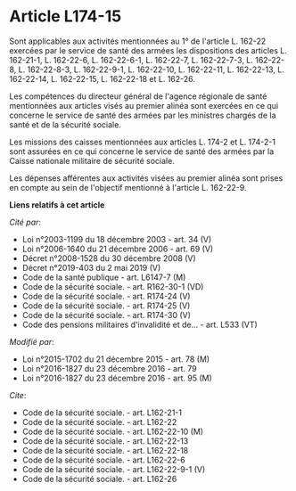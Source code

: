 # Article L174-15

Sont applicables aux activités mentionnées au 1° de l'article L. 162-22 exercées par le service de santé des armées les
dispositions des articles L. 162-21-1, L. 162-22-6, L. 162-22-6-1, L. 162-22-7, L. 162-22-7-3, L. 162-22-8, L. 162-22-8-3, L.
162-22-9-1, L. 162-22-10, L. 162-22-11, L. 162-22-13, L. 162-22-14, L. 162-22-15, L. 162-22-18 et L. 162-26.

Les compétences du directeur général de l'agence régionale de santé mentionnées aux articles visés au premier alinéa sont
exercées en ce qui concerne le service de santé des armées par les ministres chargés de la santé et de la sécurité sociale. 

Les missions des caisses mentionnées aux articles L. 174-2 et L. 174-2-1 sont assurées en ce qui concerne le service de santé
des armées par la Caisse nationale militaire de sécurité sociale. 

Les dépenses afférentes aux activités visées au premier alinéa sont prises en compte au sein de l'objectif mentionné à
l'article L. 162-22-9.

**Liens relatifs à cet article**

_Cité par_:

  - Loi n°2003-1199 du 18 décembre 2003 - art. 34 (V)
  - Loi n°2006-1640 du 21 décembre 2006 - art. 69 (V)
  - Décret n°2008-1528 du 30 décembre 2008 (V)
  - Décret n°2019-403 du 2 mai 2019 (V)
  - Code de la santé publique - art. L6147-7 (M)
  - Code de la sécurité sociale. - art. R162-30-1 (VD)
  - Code de la sécurité sociale. - art. R174-24 (V)
  - Code de la sécurité sociale. - art. R174-25 (V)
  - Code de la sécurité sociale. - art. R174-30 (V)
  - Code des pensions militaires d'invalidité et de... - art. L533 (VT)

_Modifié par_:

  - Loi n°2015-1702 du 21 décembre 2015 - art. 78 (M)
  - Loi n°2016-1827 du 23 décembre 2016 - art. 79
  - Loi n°2016-1827 du 23 décembre 2016 - art. 95 (M)

_Cite_:

  - Code de la sécurité sociale. - art. L162-21-1
  - Code de la sécurité sociale. - art. L162-22
  - Code de la sécurité sociale. - art. L162-22-10 (M)
  - Code de la sécurité sociale. - art. L162-22-13
  - Code de la sécurité sociale. - art. L162-22-18
  - Code de la sécurité sociale. - art. L162-22-6
  - Code de la sécurité sociale. - art. L162-22-9-1 (V)
  - Code de la sécurité sociale. - art. L162-26
